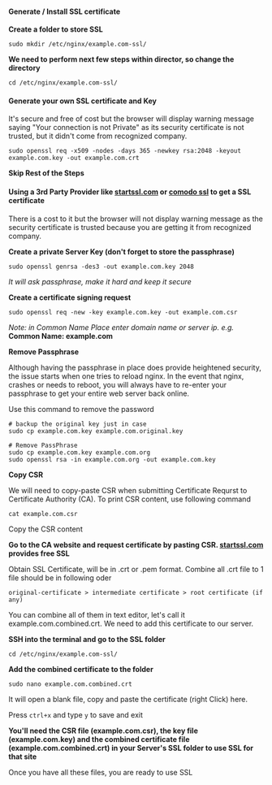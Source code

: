 #### Generate / Install SSL certificate 

**Create a folder to store SSL**

`sudo mkdir /etc/nginx/example.com-ssl/`

**We need to perform next few steps within director, so change the directory**

`cd /etc/nginx/example.com-ssl/`

#### Generate your own SSL certificate and Key

It's secure and free of cost but the browser will display warning message saying "Your connection is not Private" as its security certificate is not trusted, but it didn't come from recognized company.

`sudo openssl req -x509 -nodes -days 365 -newkey rsa:2048 -keyout example.com.key -out example.com.crt`

**Skip Rest of the Steps**

#### Using a 3rd Party Provider like [startssl.com](http://www.startssl.com/) or [comodo ssl](https://ssl.comodo.com/) to get a SSL certificate

There is a cost to it but the browser will not display warning message as the security certificate is trusted because you are getting it from recognized company.


**Create a private Server Key (don't forget to store the passphrase)**

`sudo openssl genrsa -des3 -out example.com.key 2048`

*It will ask passphrase, make it hard and keep it secure*

**Create a certificate signing request**

`sudo openssl req -new -key example.com.key -out example.com.csr`

*Note: in Common Name Place enter domain name or server ip. e.g.* **Common Name: example.com**

**Remove Passphrase**

Although having the passphrase in place does provide heightened security, the issue starts when one tries to reload nginx. In the event that nginx, crashes or needs to reboot, you will always have to re-enter your passphrase to get your entire web server back online.

Use this command to remove the password

```
# backup the original key just in case
sudo cp example.com.key example.com.original.key

# Remove PassPhrase
sudo cp example.com.key example.com.org
sudo openssl rsa -in example.com.org -out example.com.key
```

**Copy CSR**

We will need to copy-paste CSR when submitting Certificate Requrst to Certificate Authority (CA). To print CSR content, use following command

`cat example.com.csr`

Copy the CSR content

**Go to the CA website and request certificate by pasting CSR. [startssl.com](http://www.startssl.com/) provides free SSL**

Obtain SSL Certificate, will be in .crt or .pem format. Combine all .crt file to 1 file should be in following oder

`original-certificate > intermediate certificate > root certificate (if any)`

You can combine all of them in text editor, let's call it example.com.combined.crt. We need to add this certificate to our server.

**SSH into the terminal and go to the SSL folder**

`cd /etc/nginx/example.com-ssl/`

**Add the combined certificate to the folder**

`sudo nano example.com.combined.crt`

It will open a blank file, copy and paste the certificate (right Click) here.

Press `ctrl+x` and type `y` to save and exit

**You'll need the CSR file (example.com.csr), the key file (example.com.key) and the combined certificate file (example.com.combined.crt) in your Server's SSL folder to use SSL for that site**

Once you have all these files, you are ready to use SSL

